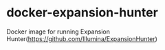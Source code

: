 # docker-expansion-hunter
Docker image for running Expansion Hunter(https://github.com/Illumina/ExpansionHunter)
